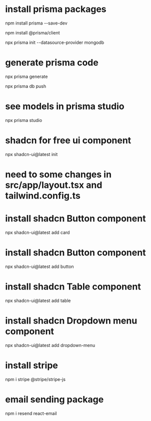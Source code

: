 # install prisma packages

npm install prisma --save-dev

npm install @prisma/client

npx prisma init --datasource-provider mongodb

# generate prisma code

npx prisma generate

npx prisma db push

# see models in prisma studio

npx prisma studio

# shadcn for free ui component

npx shadcn-ui@latest init

# need to some changes in src/app/layout.tsx and tailwind.config.ts

# install shadcn Button component

npx shadcn-ui@latest add card

# install shadcn Button component

npx shadcn-ui@latest add button

# install shadcn Table component

npx shadcn-ui@latest add table

# install shadcn Dropdown menu component

npx shadcn-ui@latest add dropdown-menu

# install stripe

npm i stripe @stripe/stripe-js

# email sending package

npm i resend react-email
